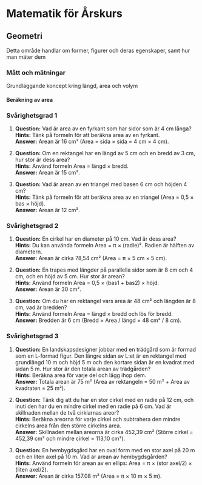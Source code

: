 # Matematik för Årskurs 
## Geometri
Detta område handlar om former, figurer och deras egenskaper, samt hur man mäter dem

### Mått och mätningar
Grundläggande koncept kring längd, area och volym

#### Beräkning av area

### Svårighetsgrad 1
1. **Question:** Vad är area av en fyrkant som har sidor som är 4 cm långa?  
   **Hints:** Tänk på formeln för att beräkna area av en fyrkant.  
   **Answer:** Arean är 16 cm² (Area = sida × sida = 4 cm × 4 cm).

2. **Question:** Om en rektangel har en längd av 5 cm och en bredd av 3 cm, hur stor är dess area?  
   **Hints:** Använd formeln Area = längd × bredd.  
   **Answer:** Arean är 15 cm².

3. **Question:** Vad är arean av en triangel med basen 6 cm och höjden 4 cm?  
   **Hints:** Tänk på formeln för att beräkna area av en triangel (Area = 0,5 × bas × höjd).  
   **Answer:** Arean är 12 cm².

### Svårighetsgrad 2
1. **Question:** En cirkel har en diameter på 10 cm. Vad är dess area?  
   **Hints:** Du kan använda formeln Area = π × (radie)². Radien är hälften av diametern.  
   **Answer:** Arean är cirka 78,54 cm² (Area = π × 5 cm × 5 cm).

2. **Question:** En trapes med längder på parallella sidor som är 8 cm och 4 cm, och en höjd av 5 cm. Hur stor är arean?  
   **Hints:** Använd formeln Area = 0,5 × (bas1 + bas2) × höjd.  
   **Answer:** Arean är 30 cm².

3. **Question:** Om du har en rektangel vars area är 48 cm² och längden är 8 cm, vad är bredden?  
   **Hints:** Använd formeln Area = längd × bredd och lös för bredd.  
   **Answer:** Bredden är 6 cm (Bredd = Area / längd = 48 cm² / 8 cm).

### Svårighetsgrad 3
1. **Question:** En landskapsdesigner jobbar med en trädgård som är formad som en L-formad figur. Den längre sidan av L:et är en rektangel med grundlängd 10 m och höjd 5 m och den kortare sidan är en kvadrat med sidan 5 m. Hur stor är den totala arean av trädgården?  
   **Hints:** Beräkna area för varje del och lägg ihop dem.  
   **Answer:** Totala arean är 75 m² (Area av rektangeln = 50 m² + Area av kvadraten = 25 m²).

2. **Question:** Tänk dig att du har en stor cirkel med en radie på 12 cm, och inuti den har du en mindre cirkel med en radie på 6 cm. Vad är skillnaden mellan de två cirklarnas areor?  
   **Hints:** Beräkna areorna för varje cirkel och subtrahera den mindre cirkelns area från den större cirkelns area.  
   **Answer:** Skillnaden mellan areorna är cirka 452,39 cm² (Större cirkel = 452,39 cm² och mindre cirkel = 113,10 cm²).

3. **Question:** En hembygdsgård har en oval form med en stor axel på 20 m och en liten axel på 10 m. Vad är arean av hembygdsgården?  
   **Hints:** Använd formeln för arean av en ellips: Area = π × (stor axel/2) × (liten axel/2).  
   **Answer:** Arean är cirka 157.08 m² (Area = π × 10 m × 5 m).